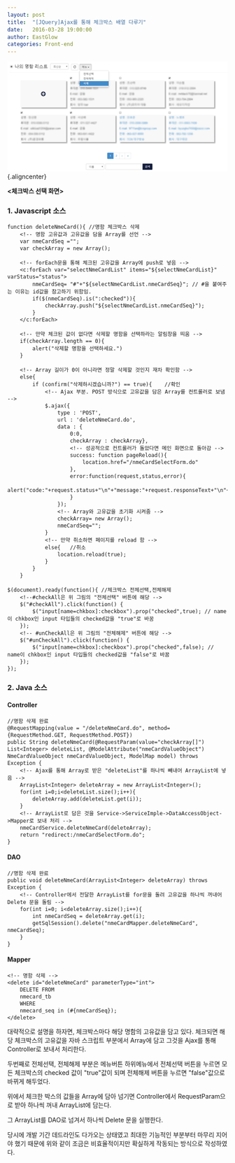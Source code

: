 ```yaml
---
layout: post
title:  "[JQuery]Ajax를 통해 체크박스 배열 다루기"
date:   2016-03-28 19:00:00
author: EastGlow
categories: Front-end
---
```



![](/assets/post/image1.png){.aligncenter}

**<체크박스 선택 화면>**

### 1. Javascript 소스
```
function deleteNmeCard(){ //명함 체크박스 삭제
    <!-- 명함 고유값과 고유값을 담을 Array를 선언 -->    
    var nmeCardSeq ="";
    var checkArray = new Array();  
    
    <!-- forEach문을 통해 체크된 고유값을 Array에 push로 넣음 -->
    <c:forEach var="selectNmeCardList" items="${selectNmeCardList}" varStatus="status">
        nmeCardSeq= "#"+"${selectNmeCardList.nmeCardSeq}"; // #을 붙여주는 이유는 id값을 참고하기 위함임.
        if($(nmeCardSeq).is(":checked")){
            checkArray.push("${selectNmeCardList.nmeCardSeq}");            
        }
    </c:forEach>
 
    <!-- 만약 체크된 값이 없다면 삭제할 명함을 선택하라는 알림창을 띄움 -->
    if(checkArray.length == 0){
        alert("삭제할 명함을 선택하세요.")
    }
 
    <!-- Array 길이가 0이 아니라면 정말 삭제할 것인지 재차 확인함 -->
    else{
        if (confirm("삭제하시겠습니까?") == true){    //확인
            <!-- Ajax 부분. POST 방식으로 고유값을 담은 Array를 컨트롤러로 보냄 -->
            $.ajax({
                type : 'POST',
                url : 'deleteNmeCard.do',
                data : {  
                    0:0,
                    checkArray : checkArray},
                    <!-- 성공적으로 컨트롤러가 돌았다면 메인 화면으로 돌아감 -->
                    success: function pageReload(){
                        location.href="/nmeCardSelectForm.do"
                    },
                    error:function(request,status,error){
                        alert("code:"+request.status+"\n"+"message:"+request.responseText+"\n"+"error:"+error);
                    }
                });
                <!-- Array와 고유값을 초기화 시켜줌 -->
                checkArray= new Array();
                nmeCardSeq="";
            }
            <!-- 만약 취소하면 페이지를 reload 함 -->
            else{   //취소    
                location.reload(true);
            }
        }
    }        
            
$(document).ready(function(){ //체크박스 전체선택,전체해제
    <!--#checkAll은 위 그림의 "전체선택" 버튼에 해당 -->
    $("#checkAll").click(function() {
        $("input[name=chkbox]:checkbox").prop("checked",true); // name이 chkbox인 input 타입들의 checked값을 "true"로 바꿈
    });
    <!-- #unCheckAll은 위 그림의 "전체해제" 버튼에 해당 -->
    $("#unCheckAll").click(function() {
        $("input[name=chkbox]:checkbox").prop("checked",false); // name이 chkbox인 input 타입들의 checked값을 "false"로 바꿈
    });
});
```

### 2. Java 소스

#### Controller
```
//명함 삭제 완료
@RequestMapping(value = "/deleteNmeCard.do", method={RequestMethod.GET, RequestMethod.POST})
public String deleteNmeCard(@RequestParam(value="checkArray[]") List<Integer> deleteList, @ModelAttribute("nmeCardValueObject") NmeCardValueObject nmeCardValueObject, ModelMap model) throws Exception {
    <!-- Ajax를 통해 Array로 받은 "deleteList"를 하나씩 빼내어 ArrayList에 넣음 -->
    ArrayList<Integer> deleteArray = new ArrayList<Integer>();
    for(int i=0;i<deleteList.size();i++){
        deleteArray.add(deleteList.get(i));
    }
    <!-- ArrayList로 담은 것을 Service->ServiceImple->DataAccessObject->Mapper로 보내 처리 -->
    nmeCardService.deleteNmeCard(deleteArray);
    return "redirect:/nmeCardSelectForm.do";
}
```

#### DAO
```
//명함 삭제 완료
public void deleteNmeCard(ArrayList<Integer> deleteArray) throws Exception {
    <!-- Controller에서 전달한 ArrayList를 for문을 돌려 고유값을 하나씩 꺼내어 Delete 문을 돌림 -->
    for(int i=0; i<deleteArray.size();i++){
        int nmeCardSeq = deleteArray.get(i);
        getSqlSession().delete("nmeCardMapper.deleteNmeCard", nmeCardSeq);
    }
}
```

#### Mapper
```
<!-- 명함 삭제 -->
<delete id="deleteNmeCard" parameterType="int">
    DELETE FROM
    nmecard_tb
    WHERE
    nmecard_seq in (#{nmeCardSeq});
</delete>
```


대략적으로 설명을 하자면, 체크박스마다 해당 명함의 고유값을 담고 있다. 체크되면 해당 체크박스의 고유값을 자바 스크립트 부분에서 Array에 담고 그것을 Ajax를 통해 Controller로 보내서 처리한다.

두번째로 전체선택, 전체해제 부분은 메뉴버튼 하위메뉴에서 전체선택 버튼을 누르면 모든 체크박스의 checked 값이 "true"값이 되며 전체해제 버튼을 누르면 "false"값으로 바뀌게 해두었다.

위에서 체크한 박스의 값들을 Array에 담아 넘기면 Controller에서 RequestParam으로 받아 하나씩 꺼내 ArrayList에 담는다.

그 ArrayList를 DAO로 넘겨서 하나씩 Delete 문을 실행한다.

당시에 개발 기간 데드라인도 다가오는 상태였고 최대한 기능적인 부분부터 마무리 지어야 했기 때문에 위와 같이 조금은 비효율적이지만 확실하게 작동되는 방식으로 작성하였다.
